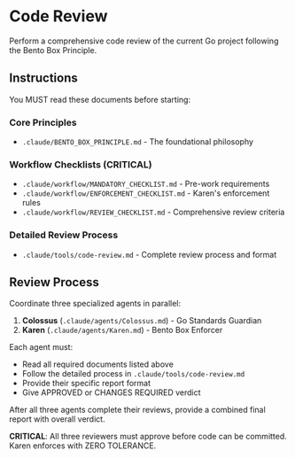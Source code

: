 # Code Review

Perform a comprehensive code review of the current Go project following the Bento Box Principle.

## Instructions

You MUST read these documents before starting:

### Core Principles
- `.claude/BENTO_BOX_PRINCIPLE.md` - The foundational philosophy

### Workflow Checklists (CRITICAL)
- `.claude/workflow/MANDATORY_CHECKLIST.md` - Pre-work requirements
- `.claude/workflow/ENFORCEMENT_CHECKLIST.md` - Karen's enforcement rules
- `.claude/workflow/REVIEW_CHECKLIST.md` - Comprehensive review criteria

### Detailed Review Process
- `.claude/tools/code-review.md` - Complete review process and format

## Review Process

Coordinate three specialized agents in parallel:

1. **Colossus** (`.claude/agents/Colossus.md`) - Go Standards Guardian
2. **Karen** (`.claude/agents/Karen.md`) - Bento Box Enforcer

Each agent must:
- Read all required documents listed above
- Follow the detailed process in `.claude/tools/code-review.md`
- Provide their specific report format
- Give APPROVED or CHANGES REQUIRED verdict

After all three agents complete their reviews, provide a combined final report with overall verdict.

**CRITICAL**: All three reviewers must approve before code can be committed. Karen enforces with ZERO TOLERANCE.
